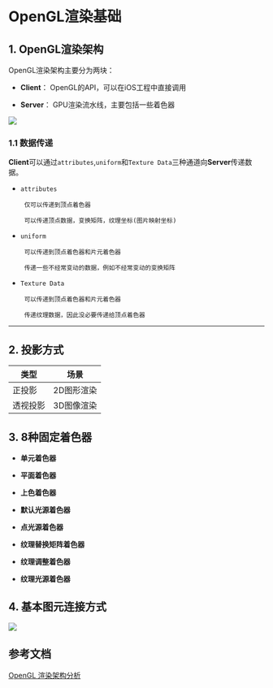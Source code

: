 # OpenGL渲染基础

## 1. OpenGL渲染架构

OpenGL渲染架构主要分为两块：

- **Client**： OpenGL的API，可以在iOS工程中直接调用

- **Server**： GPU渲染流水线，主要包括一些着色器

<a src="https://www.jianshu.com/p/6cc7574ff3d2"> ![](https://pic.existorlive.cn/%E6%88%AA%E5%B1%8F2020-12-17%20%E4%B8%8A%E5%8D%886.57.24.png) </a>


### 1.1 数据传递

**Client**可以通过`attributes`,`uniform`和`Texture Data`三种通道向**Server**传递数据。

- `attributes`
    
       仅可以传递到顶点着色器

       可以传递顶点数据，变换矩阵，纹理坐标(图片映射坐标)


- `uniform`

       可以传递到顶点着色器和片元着色器

       传递一些不经常变动的数据，例如不经常变动的变换矩阵

- `Texture Data`

       可以传递到顶点着色器和片元着色器

       传递纹理数据，因此没必要传递给顶点着色器

---

## 2. 投影方式

类型|场景
---|---
正投影|2D图形渲染
透视投影|3D图像渲染


## 3. 8种固定着色器

- **单元着色器**

- **平面着色器**

- **上色着色器**

- **默认光源着色器**

- **点光源着色器**

- **纹理替换矩阵着色器**

- **纹理调整着色器**

- **纹理光源着色器**


## 4. 基本图元连接方式

![](https://pic.existorlive.cn/%E6%88%AA%E5%B1%8F2020-12-17%20%E4%B8%8A%E5%8D%887.35.19.png)











## 参考文档

[OpenGL 渲染架构分析](https://www.jianshu.com/p/6cc7574ff3d2)